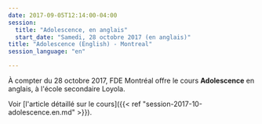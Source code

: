 ```yaml
---
date: 2017-09-05T12:14:00-04:00
session:
  title: "Adolescence, en anglais"
  start_date: "Samedi, 28 octobre 2017 (en anglais)"
title: "Adolescence (English) - Montreal"
session_language: "en"

---
```


À compter du 28 octobre 2017, FDE Montréal offre le cours **Adolescence** en anglais, à l'école secondaire Loyola.

Voir [l'article détaillé sur le cours]({{< ref "session-2017-10-adolescence.en.md" >}}).
